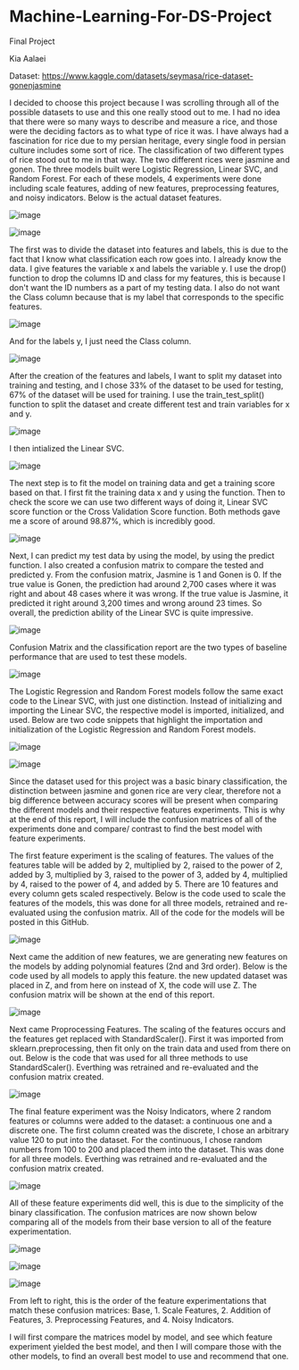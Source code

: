 # Machine-Learning-For-DS-Project
Final Project

Kia Aalaei

Dataset: https://www.kaggle.com/datasets/seymasa/rice-dataset-gonenjasmine

I decided to choose this project because I was scrolling through all of the possible datasets to use and this one really stood out to me. I had no idea that there were so many ways to describe and measure a rice, and those were the deciding factors as to what type of rice it was. I have always had a fascination for rice due to my persian heritage, every single food in persian culture includes some sort of rice. The classification of two different types of rice stood out to me in that way. The two different rices were jasmine and gonen. The three models built were Logistic Regression, Linear SVC, and Random Forest. For each of these models, 4 experiments were done including scale features, adding of new features, preprocessing features, and noisy indicators. Below is the actual dataset features.


![image](https://user-images.githubusercontent.com/120366695/232713374-d36d695b-d108-437d-bfc4-538000f02450.png)

![image](https://user-images.githubusercontent.com/120366695/232713506-2b5a6ca3-a280-4b6c-9a01-2956357736a9.png)

The first was to divide the dataset into features and labels, this is due to the fact that I know what classification each row goes into. I already know the data. I give features the variable x and labels the variable y. I use the drop() function to drop the columns ID and class for my features, this is because I don't want the ID numbers as a part of my testing data. I also do not want the Class column because that is my label that corresponds to the specific features.

![image](https://user-images.githubusercontent.com/120366695/232713664-14f30228-bcbc-4b53-a9a4-6961c6454da3.png)

And for the labels y, I just need the Class column.

![image](https://user-images.githubusercontent.com/120366695/232713755-ac2b6efc-56ed-45bb-822b-7e34f0d422ed.png)

After the creation of the features and labels, I want to split my dataset into training and testing, and I chose 33% of the dataset to be used for testing, 67% of the dataset will be used for training. I use the train_test_split() function to split the dataset and create different test and train variables for x and y.

![image](https://user-images.githubusercontent.com/120366695/233895253-ff722ffa-745f-4958-aeb8-b6bf71e28b4b.png)

I then intialized the Linear SVC.

![image](https://user-images.githubusercontent.com/120366695/233895312-64787611-2119-4304-8cd3-44d299951ed3.png)

The next step is to fit the model on training data and get a training score based on that. I first fit the training data x and y using the function. Then to check the score we can use two different ways of doing it, Linear SVC score function or the Cross Validation Score function. Both methods gave me a score of around 98.87%, which is incredibly good.

![image](https://user-images.githubusercontent.com/120366695/233895376-61426435-4c29-4b80-bddf-be6c1ba59fe1.png)

Next, I can predict my test data by using the model, by using the predict function. I also created a confusion matrix to compare the tested and predicted y. From the confusion matrix, Jasmine is 1 and Gonen is 0. If the true value is Gonen, the prediction had around 2,700 cases where it was right and about 48 cases where it was wrong. If the true value is Jasmine, it predicted it right around 3,200 times and wrong around 23 times. So overall, the prediction ability of the Linear SVC is quite impressive.

![image](https://user-images.githubusercontent.com/120366695/233895501-af5cd92a-3f98-4167-8fde-869058d7efbd.png)

Confusion Matrix and the classification report are the two types of baseline performance that are used to test these models.

![image](https://user-images.githubusercontent.com/120366695/233895639-0af13aee-ab2b-418f-b5f6-15327f6de64a.png)

The Logistic Regression and Random Forest models follow the same exact code to the Linear SVC, with just one distinction. Instead of initializing and importing the Linear SVC, the respective model is imported, initialized, and used. Below are two code snippets that highlight the importation and initialization of the Logistic Regression and Random Forest models.

![image](https://user-images.githubusercontent.com/120366695/233896170-d2922a39-a4bd-4cb3-b314-64563a959f18.png)

![image](https://user-images.githubusercontent.com/120366695/233896113-18e8d250-f9b7-4466-8cd6-472494b9522e.png)

Since the dataset used for this project was a basic binary classification, the distinction between jasmine and gonen rice are very clear, therefore not a big difference between accuracy scores will be present when comparing the different models and their respective features experiments. This is why at the end of this report, I will include the confusion matrices of all of the experiments done and compare/ contrast to find the best model with feature experiments.

The first feature experiment is the scaling of features. The values of the features table will be added by 2, multiplied by 2, raised to the power of 2, added by 3, multiplied by 3, raised to the power of 3, added by 4, multiplied by 4, raised to the power of 4, and added by 5. There are 10 features and every column gets scaled respectively. Below is the code used to scale the features of the models, this was done for all three models, retrained and re-evaluated using the confusion matrix. All of the code for the models will be posted in this GitHub.

![image](https://user-images.githubusercontent.com/120366695/233897354-b157cdd4-a608-47e6-accc-770c3474adb1.png)

Next came the addition of new features, we are generating new features on the models by adding polynomial features (2nd and 3rd order). Below is the code used by all models to apply this feature. the new updated dataset was placed in Z, and from here on instead of X, the code will use Z. The confusion matrix will be shown at the end of this report.

![image](https://user-images.githubusercontent.com/120366695/233897602-9ff9eda4-1bba-4dab-bada-f8a5bbcf8459.png)

Next came Proprocessing Features. The scaling of the features occurs and the features get replaced with StandardScaler(). First it was imported from sklearn.preprocessing, then fit only on the train data and used from there on out. Below is the code that was used for all three methods to use StandardScaler(). Everthing was retrained and re-evaluated and the confusion matrix created.

![image](https://user-images.githubusercontent.com/120366695/233897992-65750be6-9b4f-4305-a7ef-ae1083c71de0.png)

The final feature experiment was the Noisy Indicators, where 2 random features or columns were added to the dataset: a continuous one and a discrete one. The first column created was the discrete, I chose an arbitrary value 120 to put into the dataset. For the continuous, I chose random numbers from 100 to 200 and placed them into the dataset. This was done for all three models. Everthing was retrained and re-evaluated and the confusion matrix created.

![image](https://user-images.githubusercontent.com/120366695/233898338-70f21056-b563-4dcc-ba0d-c66deb5e5a3e.png)

All of these feature experiments did well, this is due to the simplicity of the binary classification. The confusion matrices are now shown below comparing all of the models from their base version to all of the feature experimentation.

![image](https://user-images.githubusercontent.com/120366695/233899259-a303de4b-5dd2-4c49-8da0-ed1cc059400d.png)

![image](https://user-images.githubusercontent.com/120366695/233899322-61c503c8-7e47-43d5-9f61-692ff3cce2cb.png)

![image](https://user-images.githubusercontent.com/120366695/233899346-c3cb7c5d-b6bd-413a-8217-95484d7ebb76.png)

From left to right, this is the order of the feature experimentations that match these confusion matrices: Base, 1. Scale Features, 2. Addition of Features, 3. Preprocessing Features, and 4. Noisy Indicators.

I will first compare the matrices model by model, and see which feature experiment yielded the best model, and then I will compare those with the other models, to find an overall best model to use and recommend that one.
